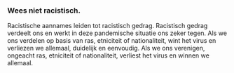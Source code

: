 ### Wees niet racistisch.

Racistische aannames leiden tot racistisch gedrag. Racistisch gedrag verdeelt ons en werkt in deze pandemische situatie ons zeker tegen. Als we ons verdelen op basis van ras, etniciteit of nationaliteit, wint het virus en verliezen we allemaal, duidelijk en eenvoudig. Als we ons verenigen, ongeacht ras, etniciteit of nationaliteit, verliest het virus en winnen we allemaal.
